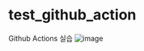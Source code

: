 # test_github_action
Github Actions 실습
![image](https://user-images.githubusercontent.com/81344985/199170659-2494ecdf-c7bb-4538-9e06-022e7613c366.png)
